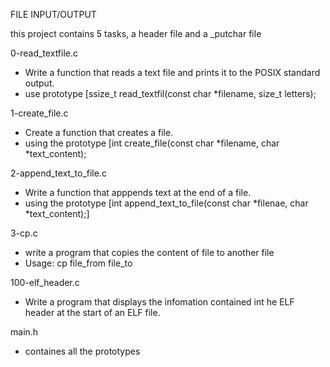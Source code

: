 FILE INPUT/OUTPUT

this project contains 5 tasks, a header file and  a _putchar file

0-read_textfile.c
- Write a function that reads a text file and prints it to the POSIX standard output.
- use prototype [ssize_t read_textfil(const char *filename, size_t letters);

1-create_file.c
- Create a function that creates a file.
- using the prototype [int create_file(const char *filename, char *text_content);

2-append_text_to_file.c
- Write a function that apppends text at the end of a file.
- using the prototype [int append_text_to_file(const char *filenae, char *text_content);]

3-cp.c
- write a program that copies the content of file to another file
- Usage: cp file_from file_to

100-elf_header.c
- Write a program that displays the infomation contained int he ELF header at the start of an ELF file.

main.h
- containes all the prototypes
